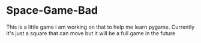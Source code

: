 # Space-Game-Bad
This is a little game i am working on that to help me learn pygame. Currently It's just a square that can move but it will be a
full game in the future

